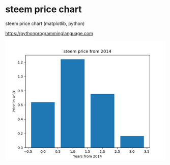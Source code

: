 # steem price chart 

steem price chart (matplotlib, python)

https://pythonprogramminglanguage.com

<img src='chart.png'>
